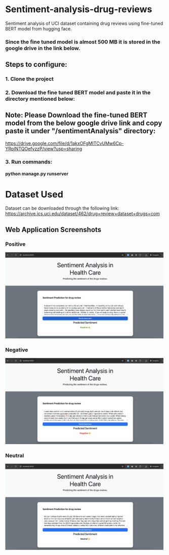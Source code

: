 # Sentiment-analysis-drug-reviews
Sentiment analysis of UCI dataset containing drug reviews using fine-tuned BERT model from hugging face.

### Since the fine tuned model is almost 500 MB it is stored in the google drive in the link below.

## Steps to configure: 

### 1. Clone the project
### 2. Download the fine tuned BERT model and paste it in the directory mentioned below:
## Note: Please Download the fine-tuned BERT model from the below google drive link and copy paste it under "/sentimentAnalysis" directory:
https://drive.google.com/file/d/1akxOFgMITCvUMw6Cp-YRpINTQOefyzzP/view?usp=sharing

### 3. Run commands: 

#### python manage.py runserver

# Dataset Used
Dataset can be downloaded through the following link:
https://archive.ics.uci.edu/dataset/462/drug+review+dataset+drugs+com

## Web Application Screenshots

### Positive
<img src="screenshots/Positive.png" width="500" />

### Negative
<img src="screenshots/Negative.png" width="500" />

### Neutral
<img src="screenshots/Neutral.png" width="500" />


